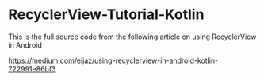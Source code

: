 # RecyclerView-Tutorial-Kotlin
This is the full source code from the following article on using RecyclerView in Android

https://medium.com/eijaz/using-recyclerview-in-android-kotlin-722991e86bf3
